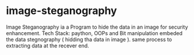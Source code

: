 # image-steganography
Image Steganography ia a Program to hide the data in an image for security enhancement. Tech Stack: paython, OOPs and Bit manipulation embeded the data stegnography ( hidding tha data in image ). same process to extracting data at the recever end.
